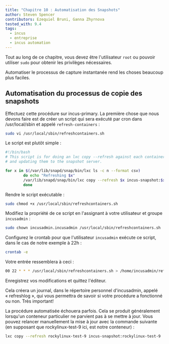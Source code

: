 ```yaml
---
title: "Chapitre 10 : Automatisation des Snapshots"
author: Steven Spencer
contributors: Ezequiel Bruni, Ganna Zhyrnova
tested_with: 9.4
tags:
  - incus
  - entreprise
  - incus automation
---
```


Tout au long de ce chapitre, vous devez être l'utilisateur `root` ou pouvoir utiliser `sudo` pour obtenir les privilèges nécessaires.

Automatiser le processus de capture instantanée rend les choses beaucoup plus faciles.

## Automatisation du processus de copie des snapshots

Effectuez cette procédure sur incus-primary. La première chose que nous devons faire est de créer un script qui sera exécuté par cron dans /usr/local/sbin et appelé `refresh-containers` :

```bash
sudo vi /usr/local/sbin/refreshcontainers.sh
```

Le script est plutôt simple :

```bash
#!/bin/bash
# This script is for doing an lxc copy --refresh against each container, copying
# and updating them to the snapshot server.

for x in $(/var/lib/snapd/snap/bin/lxc ls -c n --format csv)
        do echo "Refreshing $x"
        /var/lib/snapd/snap/bin/lxc copy --refresh $x incus-snapshot:$x
        done

```

Rendre le script exécutable :

```bash
sudo chmod +x /usr/local/sbin/refreshcontainers.sh
```

Modifiez la propriété de ce script en l'assignant à votre utilisateur et groupe `incusadmin` :

```bash
sudo chown incusadmin.incusadmin /usr/local/sbin/refreshcontainers.sh
```

Configurez le crontab pour que l'utilisateur `incusadmin` exécute ce script, dans le cas de notre exemple à 22h :

```bash
crontab -e
```

Votre entrée ressemblera à ceci :

```bash
00 22 * * * /usr/local/sbin/refreshcontainers.sh > /home/incusadmin/refreshlog 2>&1
```

Enregistrez vos modifications et quittez l'éditeur.

Cela créera un journal, dans le répertoire personnel d'incusadmin, appelé « refreshlog », qui vous permettra de savoir si votre procédure a fonctionné ou non. Très important!

La procédure automatisée échouera parfois. Cela se produit généralement lorsqu'un conteneur particulier ne parvient pas à se mettre à jour. Vous pouvez relancer manuellement la mise à jour avec la commande suivante (en supposant que rockylinux-test-9 ici, est notre conteneur) :

```bash
lxc copy --refresh rockylinux-test-9 incus-snapshot:rockylinux-test-9
```
